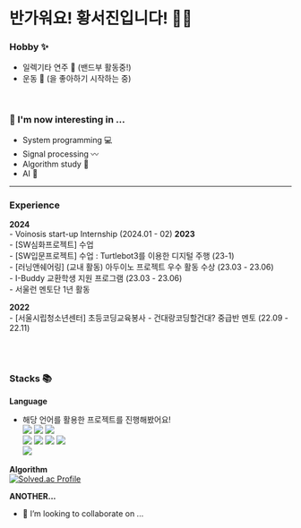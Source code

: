 # 반가워요! 황서진입니다! 👋😄

### Hobby ✨
- 일렉기타 연주 🎸 (밴드부 활동중!) <br>
- 운동 🏃 (을 좋아하기 시작하는 중)
<br>

### 🌱 I'm now interesting in ...
- System programming 💻 <br> 
- Signal processing 〰️ <br>
- Algorithm study 🙏 <br>
- AI 🤘 <br>

<hr>

### Experience
**2024**
<br> - Voinosis start-up Internship (2024.01 - 02)
**2023**
<br> - [SW심화프로젝트] 수업
<br> - [SW입문프로젝트] 수업 : Turtlebot3를 이용한 디지털 주행 (23-1)
<br> - [러닝앤쉐어링] (교내 활동) 아두이노 프로젝트 우수 활동 수상 (23.03 - 23.06)
<br> - I-Buddy 교환학생 지원 프로그램 (23.03 - 23.06)
<br> - 서울런 멘토단 1년 활동


**2022**
<br> - [서울시립청소년센터] 초등코딩교육봉사 - 건대랑코딩할건대? 중급반 멘토 (22.09 - 22.11)



<br><br>
### Stacks 📚
**Language**
- 해당 언어를 활용한 프로젝트를 진행해봤어요! <br>
  <img src="https://img.shields.io/badge/java-007396?style=for-the-badge&logo=java&logoColor=white"> 
  <img src="https://img.shields.io/badge/c++-00599C?style=for-the-badge&logo=c%2B%2B&logoColor=white">
  <img src="https://img.shields.io/badge/python-3776AB?style=for-the-badge&logo=python&logoColor=white"> 
  <br>
  <img src="https://img.shields.io/badge/html5-E34F26?style=for-the-badge&logo=html5&logoColor=white"> 
  <img src="https://img.shields.io/badge/css-1572B6?style=for-the-badge&logo=css3&logoColor=white"> 
  <img src="https://img.shields.io/badge/javascript-F7DF1E?style=for-the-badge&logo=javascript&logoColor=black"> 
  <img src="https://img.shields.io/badge/jquery-0769AD?style=for-the-badge&logo=jquery&logoColor=white">
  <br>
  <img src="https://img.shields.io/badge/unity-FFFFFF?style=for-the-badge&logo=Unity&logoColor=black">


**Algorithm** 
<br> [![Solved.ac Profile](http://mazassumnida.wtf/api/v2/generate_badge?boj=hsj3151120)](https://solved.ac/hsj3151120/)


**ANOTHER...**
- 👯 I’m looking to collaborate on ...
  
<!--
**sj030/sj030** is a  _special_ ✨ repository because its `README.md` (this file) appears on your GitHub profile.

<div align=center><h1>📚 STACKS</h1></div>
<div align=center> 
  <img src="https://img.shields.io/badge/mysql-4479A1?style=for-the-badge&logo=mysql&logoColor=white"> 
  <img src="https://img.shields.io/badge/-C%23-000000?style=for-the-badge&logo=Csharp&logoColor=white">
</div>
Here are some ideas to get you started:
- I'm now interesting in ... 
  SLAM
  blog
  tor browser 
- 👯 I’m looking to collaborate on ...

- 🌱 I’m currently learning ...
  flutter

- 🔭 I’m currently working on ...
- 🌱 I’m currently learning ...
  - computer architecture
  - probability and statics
- 👯 I’m looking to collaborate on ...
- 🤔 I’m looking for help with ...
- 💬 Ask me about ...
- 📫 How to reach me: ...
- 😄 Pronouns: ...
- ⚡ Fun fact: ...
-->
